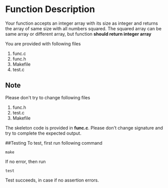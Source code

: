 # Function Description

Your function accepts an integer array with its size as integer and returns the array of same size with all numbers squared. 
The squared array can be same array or different array, but function **should return integer array**

You are provided with following files
1. func.c
2. func.h
3. Makefile
4. test.c


## Note
Please don't try to change following files
1. func.h
2. test.c
3. Makefile


The skeleton code is provided in **func.c**. Please don't change signature and try to complete the expected output.


##Testing
To test, first run following command
```
make
```
If no error, then run
```
test
```

Test succeeds, in case if no assertion errors.
